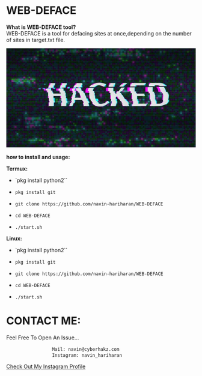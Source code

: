 # WEB-DEFACE

**What is WEB-DEFACE tool?**<br>
WEB-DEFACE is a tool for defacing sites at once,depending on the number
of sites in target.txt file.<br>

![logo](image.jpg)

**how to install and usage:**

**Termux:**

* `pkg install python2``

* `pkg install git`

* `git clone https://github.com/navin-hariharan/WEB-DEFACE`

* `cd WEB-DEFACE`

* `./start.sh`

**Linux:**

* `pkg install python2``

* `pkg install git`

* `git clone https://github.com/navin-hariharan/WEB-DEFACE`

* `cd WEB-DEFACE`

* `./start.sh`

# CONTACT ME:

Feel Free To Open An Issue...

```
                 Mail: navin@cyberhakz.com
                 Instagram: navin_hariharan
```

<a href="https://www.instagram.com/navin_hariharan/">Check Out My Instagram Profile</a>
